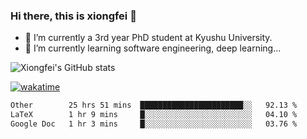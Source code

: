 ### Hi there, this is xiongfei 👋


- 🔭 I’m currently a 3rd year PhD student at Kyushu University.
- 🌱 I’m currently learning software engineering, deep learning...

<!--
**X1on9f31/X1on9f31** is a ✨ _special_ ✨ repository because its `README.md` (this file) appears on your GitHub profile.
Here are some ideas to get you started:
-->

![Xiongfei's GitHub stats](https://github-readme-stats.vercel.app/api?username=X1on9f31)


[![wakatime](https://wakatime.com/badge/user/9e8d5516-d162-43e7-9563-87295d455a71.svg)](https://wakatime.com/@9e8d5516-d162-43e7-9563-87295d455a71)

<!--START_SECTION:waka-->

```txt
Other        25 hrs 51 mins  ███████████████████████░░   92.13 %
LaTeX        1 hr 9 mins     █░░░░░░░░░░░░░░░░░░░░░░░░   04.10 %
Google Doc   1 hr 3 mins     █░░░░░░░░░░░░░░░░░░░░░░░░   03.76 %
```

<!--END_SECTION:waka-->

